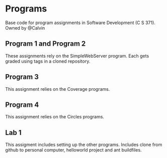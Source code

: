 # Programs
Base code for program assignments in Software Development (C S 371). Owned by @Calvin

## Program 1 and Program 2
These assignments rely on the SimpleWebServer program. Each gets graded using tags in a cloned repository. 

## Program 3
This assignment relies on the Coverage programs. 

## Program 4
This assignment relies on the Circles programs. 

## Lab 1
This assigment includes setting up the other programs. Includes clone from github to personal computer, helloworld project and ant buildfiles.
